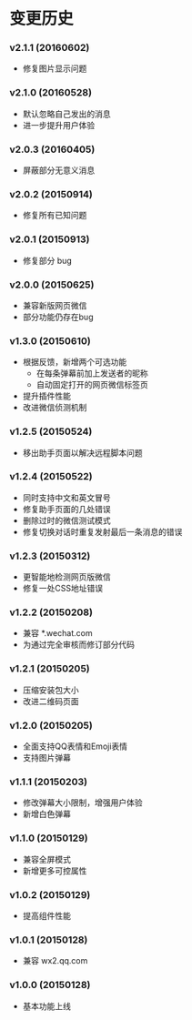 # 变更历史

### v2.1.1 (20160602)

- 修复图片显示问题

### v2.1.0 (20160528)

- 默认忽略自己发出的消息
- 进一步提升用户体验

### v2.0.3 (20160405)

- 屏蔽部分无意义消息

### v2.0.2 (20150914)

- 修复所有已知问题

### v2.0.1 (20150913)

- 修复部分 bug

### v2.0.0 (20150625)

- 兼容新版网页微信
- 部分功能仍存在bug

### v1.3.0 (20150610)

- 根据反馈，新增两个可选功能
  - 在每条弹幕前加上发送者的昵称
  - 自动固定打开的网页微信标签页
- 提升插件性能
- 改进微信侦测机制

### v1.2.5 (20150524)

- 移出助手页面以解决远程脚本问题

### v1.2.4 (20150522)

- 同时支持中文和英文冒号
- 修复助手页面的几处错误
- 删除过时的微信测试模式
- 修复切换对话时重复发射最后一条消息的错误

### v1.2.3 (20150312)

- 更智能地检测网页版微信
- 修复一处CSS地址错误

### v1.2.2 (20150208)

- 兼容 *.wechat.com
- 为通过完全审核而修订部分代码

### v1.2.1 (20150205)

- 压缩安装包大小
- 改进二维码页面

### v1.2.0 (20150205)

- 全面支持QQ表情和Emoji表情
- 支持图片弹幕

### v1.1.1 (20150203)

- 修改弹幕大小限制，增强用户体验
- 新增白色弹幕

### v1.1.0 (20150129)

- 兼容全屏模式
- 新增更多可控属性

### v1.0.2 (20150129)

- 提高组件性能

### v1.0.1 (20150128)

- 兼容 wx2.qq.com

### v1.0.0 (20150128)

- 基本功能上线
